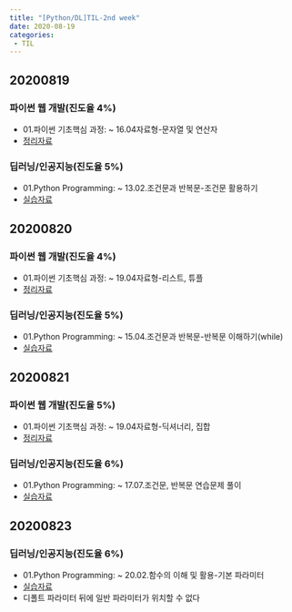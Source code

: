 ```yaml
---
title: "[Python/DL]TIL-2nd week"
date: 2020-08-19
categories: 
 - TIL
---  
```

## 20200819
### 파이썬 웹 개발(진도율 4%)  
 - 01.파이썬 기초핵심 과정: ~ 16.04자료형-문자열 및 연산자  
 - [정리자료](https://github.com/SuyeonChoi/TIL/commit/4c95b47761c3d0ee15f7a60926461501eab35387#diff-51d7250f9b7d7a697cbc9b4671aaa212)

### 딥러닝/인공지능(진도율 5%)  
 - 01.Python Programming: ~ 13.02.조건문과 반복문-조건문 활용하기  
 - [실습자료](https://github.com/SuyeonChoi/TIL/blob/master/Deep%20Learning(A.I.)/01.%20Python%20Programming/Chapter%2003%20-%2001.%20%EC%A1%B0%EA%B1%B4%EB%AC%B8%EC%9D%98%20%EC%9D%B4%ED%95%B4.ipynb)   
  

  
## 20200820  
### 파이썬 웹 개발(진도율 4%)    
 - 01.파이썬 기초핵심 과정: ~ 19.04자료형-리스트, 튜플  
 - [정리자료](https://github.com/SuyeonChoi/TIL/commit/895514e77aff3395a5976d1fc24ab0dfd861bf1e#diff-51d7250f9b7d7a697cbc9b4671aaa212)  

### 딥러닝/인공지능(진도율 5%)   
 - 01.Python Programming: ~ 15.04.조건문과 반복문-반복문 이해하기(while)   
 - [실습자료](https://github.com/SuyeonChoi/TIL/blob/master/Deep%20Learning(A.I.)/01.%20Python%20Programming/Chapter%2003%20-%2002.%20%EB%B0%98%EB%B3%B5%EB%AC%B8%EC%9D%98%20%EC%9D%B4%ED%95%B4(while).ipynb)  

  

## 20200821  
### 파이썬 웹 개발(진도율 5%)    
 - 01.파이썬 기초핵심 과정: ~ 19.04자료형-딕셔너리, 집합  
 - [정리자료](https://github.com/SuyeonChoi/TIL/commit/3540664cc9e642dbca7715ee674dd64332410dd6#diff-51d7250f9b7d7a697cbc9b4671aaa212)  

### 딥러닝/인공지능(진도율 6%)   
 - 01.Python Programming: ~ 17.07.조건문, 반복문 연습문제 풀이   
 - [실습자료](https://github.com/SuyeonChoi/TIL/blob/master/Deep%20Learning(A.I.)/01.%20Python%20Programming/Chapter%2003%20-%2003.%20%EB%B0%98%EB%B3%B5%EB%AC%B8%EC%9D%98%20%EC%9D%B4%ED%95%B4(for).ipynb)  

  
## 20200823  
### 딥러닝/인공지능(진도율 6%)   
 - 01.Python Programming: ~ 20.02.함수의 이해 및 활용-기본 파라미터  
 - [실습자료](https://github.com/SuyeonChoi/TIL/blob/master/Deep%20Learning(A.I.)/01.%20Python%20Programming/Chapter%2004%20-%2001.%20%ED%95%A8%EC%88%98%EC%9D%98%20%EC%9D%B4%ED%95%B4%20.ipynb)  
 - 디폴트 파라미터 뒤에 일반 파라미터가 위치할 수 없다  
